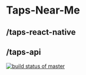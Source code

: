 # Taps-Near-Me

## /taps-react-native

## /taps-api

[![build status of master](https://travis-ci.org/alexsaltstein/Taps-Near-Me.svg?branch=master)](https://travis-ci.org/alexsaltstein/Taps-Near-Me)
